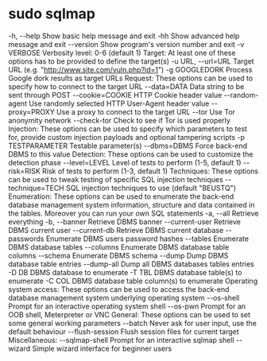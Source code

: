 # sudo  sqlmap
-h, --help            Show basic help message and exit
  -hh                   Show advanced help message and exit
  --version             Show program's version number and exit
  -v VERBOSE            Verbosity level: 0-6 (default 1)
  Target:
    At least one of these options has to be provided to define the
    target(s)
    -u URL, --url=URL   Target URL (e.g. "http://www.site.com/vuln.php?id=1")
    -g GOOGLEDORK       Process Google dork results as target URLs
  Request:
    These options can be used to specify how to connect to the target URL
    --data=DATA         Data string to be sent through POST
    --cookie=COOKIE     HTTP Cookie header value
    --random-agent      Use randomly selected HTTP User-Agent header value
    --proxy=PROXY       Use a proxy to connect to the target URL
    --tor               Use Tor anonymity network
    --check-tor         Check to see if Tor is used properly
  Injection:
    These options can be used to specify which parameters to test for,
    provide custom injection payloads and optional tampering scripts
    -p TESTPARAMETER    Testable parameter(s)
    --dbms=DBMS         Force back-end DBMS to this value
  Detection:
    These options can be used to customize the detection phase
    --level=LEVEL       Level of tests to perform (1-5, default 1)
    --risk=RISK         Risk of tests to perform (1-3, default 1)
Techniques:
    These options can be used to tweak testing of specific SQL injection
    techniques
    --technique=TECH    SQL injection techniques to use (default "BEUSTQ")
  Enumeration:
    These options can be used to enumerate the back-end database
    management system information, structure and data contained in the
    tables. Moreover you can run your own SQL statements
    -a, --all           Retrieve everything
    -b, --banner        Retrieve DBMS banner
    --current-user      Retrieve DBMS current user
    --current-db        Retrieve DBMS current database
    --passwords         Enumerate DBMS users password hashes
    --tables            Enumerate DBMS database tables
    --columns           Enumerate DBMS database table columns
    --schema            Enumerate DBMS schema
    --dump              Dump DBMS database table entries
    --dump-all          Dump all DBMS databases tables entries
    -D DB               DBMS database to enumerate
    -T TBL              DBMS database table(s) to enumerate
    -C COL              DBMS database table column(s) to enumerate
  Operating system access:
    These options can be used to access the back-end database management
    system underlying operating system
    --os-shell          Prompt for an interactive operating system shell
    --os-pwn            Prompt for an OOB shell, Meterpreter or VNC
General:
    These options can be used to set some general working parameters
    --batch             Never ask for user input, use the default behaviour
    --flush-session     Flush session files for current target
  Miscellaneous:
    --sqlmap-shell      Prompt for an interactive sqlmap shell
    --wizard            Simple wizard interface for beginner users
